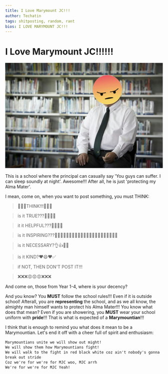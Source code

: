 ```yaml
---
title: I Love Marymount JC!!!
author: Techatin
tags: shitposting, random, rant
bios: I LOVE MARYMOUNT JC!!!
---
```


# I Love Marymount JC!!!!!!

<!--more-->

![](/images/angry_reacts.jpeg)


This is a school where the principal can casually say 'You guys can suffer. I can sleep soundly at night'. Awesome!!! After all, he is just 'protecting my Alma Mater'.

I mean, come on, when you want to post something, you must THINK:

> 🤔🤔🤔THINK!!!🤔🤔🤔

> is it TRUE???🤔🤔🤔✅

> it it HELPFUL???🙏🙆🙆✅

> is it INSPIRING???👨👨👨👨👨👨‍💼👩👩👩👩👩👩‍💼👩👩👩👩👩👩‍🔬✅

> is it NECESSARY?👌👍💪✅

> is it KIND?❤😄❤✅

> if NOT, THEN DON'T POST IT!!!

> ❌❌❌😡😡😡❌❌❌

And come on, those from Year 1-4, where is your decency?

And you know? You **MUST** follow the school rules!!! Even if it is outside school! Afterall, you are **representing** the school, and as we all know, the almighty man himself wants to protect his Alma Mater!!! You know what does that mean? Even if you are showering, you **MUST** wear your school uniform with **pride**!!! That is what is expected of a **Marymountian**!!!

I think that is enough to remind you what does it mean to be a Marymountian. Let's end it off with a cheer full of spirit and enthusiasm:

    Marymountians unite we will show out might!
    We will show them how Marymountians fight!
    We will walk to the fight in red black white coz ain't nobody's gonna break out stride
    Coz we're for we're for MJC woo, MJC arrh
    We're for we're for MJC Yeah!
